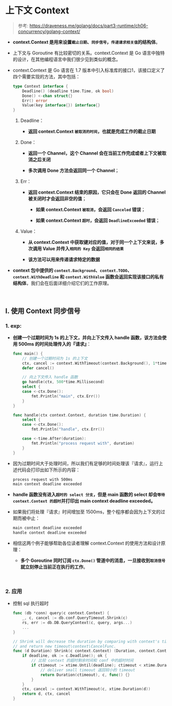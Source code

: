 # **上下文 Context**

> 参考: https://draveness.me/golang/docs/part3-runtime/ch06-concurrency/golang-context/

- **context.Context 是用来设置`截止日期`、`同步信号`，`传递请求相关值`的结构体**。

- 上下文与 Goroutine 有比较密切的关系。context.Context 是 Go 语言中独特的设计，在其他编程语言中我们很少见到类似的概念。

- context.Context 是 Go 语言在 1.7 版本中引入标准库的接口1，该接口定义了四个需要实现的方法，其中包括：

    ```go
    type Context interface {
        Deadline() (deadline time.Time, ok bool)
        Done() <-chan struct{}
        Err() error
        Value(key interface{}) interface{}
    }
    ```

    1. Deadline：
        
        - **返回 context.Context `被取消的时间`，也就是完成工作的截止日期**

    2. Done：
        
        - **返回一个 Channel，这个 Channel 会在当前工作完成或者上下文被取消之后关闭**
        
        - **多次调用 Done 方法会返回同一个 Channel**；

    3. Err：
        
        - **返回 context.Context 结束的原因，它只会在 Done 返回的 Channel 被关闭时才会返回非空的值**；

            - **如果 context.Context `被取消`，会返回 `Canceled` 错误**；
            
            - **如果 context.Context `超时`，会返回 `DeadlineExceeded` 错误**；

    4. Value：

        - **从 context.Context 中获取键对应的值，对于同一个上下文来说，多次调用 Value 并传入`相同的 Key` 会返回`相同的结果`**
        
        - **该方法可以用来传递请求特定的数据**

- **context 包中提供的 `context.Background`、`context.TODO`、`context.WithDeadline` 和 `context.WithValue` 函数会返回实现该接口的私有结构体**，我们会在后面详细介绍它们的工作原理。

<br>

## **I. 使用 Context 同步信号**
### **1. exp:**
- **创建一个过期时间为 1s 的上下文，并向上下文传入 handle 函数，该方法会使用 500ms 的时间处理传入的『请求』**：

    ```go
    func main() {
        // 创建一个过期时间为 1s 的上下文
        ctx, cancel := context.WithTimeout(context.Background(), 1*time.Second)
        defer cancel()

        // 向上下文传入 handle 函数
        go handle(ctx, 500*time.Millisecond)
        select {
        case <-ctx.Done():
            fmt.Println("main", ctx.Err())
        }
    }

    func handle(ctx context.Context, duration time.Duration) {
        select {
        case <-ctx.Done():
            fmt.Println("handle", ctx.Err())

        case <-time.After(duration):
            fmt.Println("process request with", duration)
        }
    }
    ```

- 因为过期时间大于处理时间，所以我们有足够的时间处理该『请求』，运行上述代码会打印出如下所示的内容：

    ```bash
    process request with 500ms
    main context deadline exceeded
    ```

- **handle 函数没有进入`超时的 select 分支`，但是 main 函数的 select 却会`等待 context.Context 的超时`并打印出 main context deadline exceeded。**

- 如果我们将处理『请求』时间增加至 1500ms，整个程序都会因为上下文的过期而被中止：

    ```bash
    main context deadline exceeded
    handle context deadline exceeded
    ```

- 相信这两个例子能够帮助各位读者理解 context.Context 的使用方法和设计原理：

    - **多个 Goroutine 同时订阅 `ctx.Done()` 管道中的消息，一旦接收到`取消信号`就立刻停止当前正在执行的工作**。

<br>

### **2. 应用**
- 控制 sql 执行超时

    ```go
    func (db *conn) query(c context.Context) {
        _, c, cancel := db.conf.QueryTimeout.Shrink(c)
        rs, err := db.DB.QueryContext(c, query, args...)
        ...
    }

    // Shrink will decrease the duration by comparing with context's timeout duration
    // and return new timeout\context\CancelFunc.
    func (d Duration) Shrink(c context.Context) (Duration, context.Context, context.CancelFunc) {
        if deadline, ok := c.Deadline(); ok {
            // 比较 context 的超时剩余时间和 conf 中的超时时间
            if ctimeout := xtime.Until(deadline); ctimeout < xtime.Duration(d) {
                // deliver small timeout 返回较小的 timeout
                return Duration(ctimeout), c, func() {}
            }
        }
        ctx, cancel := context.WithTimeout(c, xtime.Duration(d))
        return d, ctx, cancel
    } 
    ```
